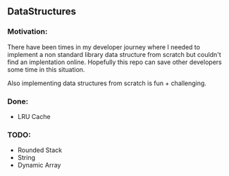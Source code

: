 ## DataStructures

### Motivation:
There have been times in my developer journey where I needed to implement a non standard library data structure from scratch but couldn't find an implentation online. Hopefully this repo can save other developers some time in this situation. 

Also implementing data structures from scratch is fun + challenging.


### Done:

- LRU Cache

### TODO:

- Rounded Stack
- String
- Dynamic Array


